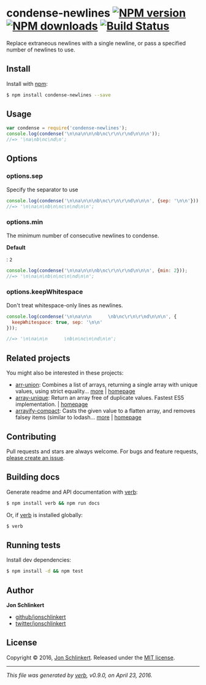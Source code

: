 # condense-newlines [![NPM version](https://img.shields.io/npm/v/condense-newlines.svg?style=flat)](https://www.npmjs.com/package/condense-newlines) [![NPM downloads](https://img.shields.io/npm/dm/condense-newlines.svg?style=flat)](https://npmjs.org/package/condense-newlines) [![Build Status](https://img.shields.io/travis/jonschlinkert/condense-newlines.svg?style=flat)](https://travis-ci.org/jonschlinkert/condense-newlines)

Replace extraneous newlines with a single newline, or pass a specified number of newlines to use.

## Install

Install with [npm](https://www.npmjs.com/):

```sh
$ npm install condense-newlines --save
```

## Usage

```js
var condense = require('condense-newlines');
console.log(condense('\n\na\n\n\nb\nc\r\n\r\nd\n\n\n'));
//=> '\na\nb\nc\nd\n';
```

## Options

### options.sep

Specify the separator to use

```js
console.log(condense('\n\na\n\n\nb\nc\r\n\r\nd\n\n\n', {sep: '\n\n'}));
//=> '\n\na\n\nb\n\nc\n\nd\n\n';
```

### options.min

The minimum number of consecutive newlines to condense.

**Default**

: `2`

```js
console.log(condense('\n\na\n\n\nb\nc\r\n\r\nd\n\n\n', {min: 2}));
//=> '\n\na\n\nb\n\nc\n\nd\n\n';
```

### options.keepWhitespace

Don't treat whitespace-only lines as newlines.

```js
console.log(condense('\n\na\n\n      \nb\nc\r\n\r\nd\n\n\n', {
  keepWhitespace: true, sep: '\n\n'
}));

//=> '\n\na\n\n      \nb\n\nc\n\nd\n\n';
```

## Related projects

You might also be interested in these projects:

* [arr-union](https://www.npmjs.com/package/arr-union): Combines a list of arrays, returning a single array with unique values, using strict equality… [more](https://www.npmjs.com/package/arr-union) | [homepage](https://github.com/jonschlinkert/arr-union)
* [array-unique](https://www.npmjs.com/package/array-unique): Return an array free of duplicate values. Fastest ES5 implementation. | [homepage](https://github.com/jonschlinkert/array-unique)
* [arrayify-compact](https://www.npmjs.com/package/arrayify-compact): Casts the given value to a flatten array, and removes falsey items (similar to lodash… [more](https://www.npmjs.com/package/arrayify-compact) | [homepage](https://github.com/jonschlinkert/arrayify-compact)

## Contributing

Pull requests and stars are always welcome. For bugs and feature requests, [please create an issue](https://github.com/jonschlinkert/condense-newlines/issues/new).

## Building docs

Generate readme and API documentation with [verb](https://github.com/verbose/verb):

```sh
$ npm install verb && npm run docs
```

Or, if [verb](https://github.com/verbose/verb) is installed globally:

```sh
$ verb
```

## Running tests

Install dev dependencies:

```sh
$ npm install -d && npm test
```

## Author

**Jon Schlinkert**

* [github/jonschlinkert](https://github.com/jonschlinkert)
* [twitter/jonschlinkert](http://twitter.com/jonschlinkert)

## License

Copyright © 2016, [Jon Schlinkert](https://github.com/jonschlinkert).
Released under the [MIT license](https://github.com/jonschlinkert/condense-newlines/blob/master/LICENSE).

***

_This file was generated by [verb](https://github.com/verbose/verb), v0.9.0, on April 23, 2016._